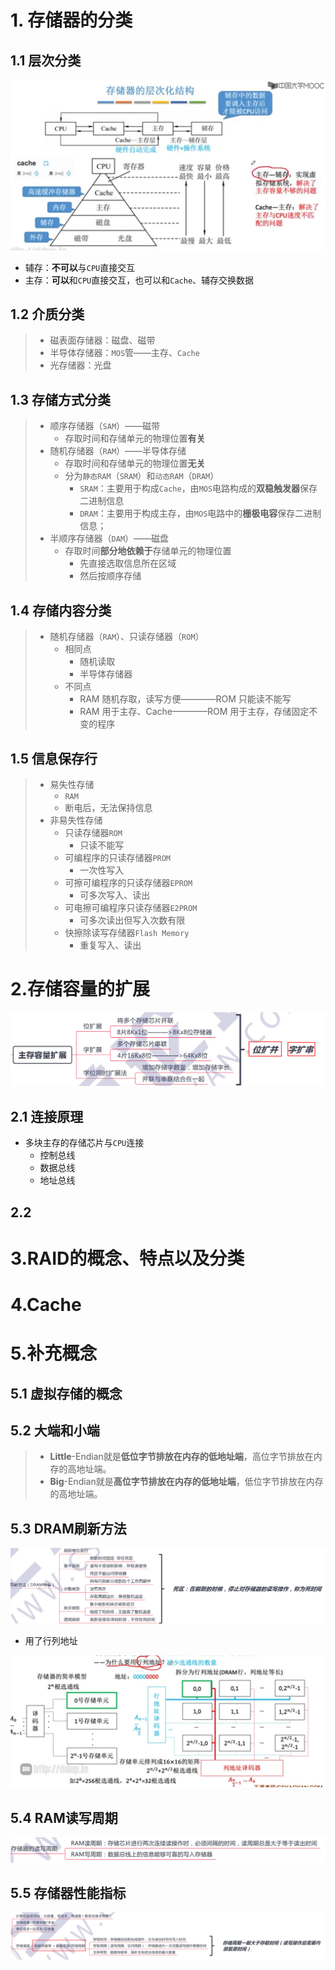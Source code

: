 # 1. 存储器的分类
## 1.1 层次分类

![picture 2](../assets/e3ee0b01baac75df9aec2ccb55393bbb0bee2c8b15674ad2531b7a9bcb78cd16.png)  
- 辅存：**不可以**与`CPU`直接交互
- 主存：**可以**和`CPU`直接交互，也可以和`Cache`、辅存交换数据

## 1.2 介质分类
> - 磁表面存储器：磁盘、磁带
> - 半导体存储器：`MOS`管——主存、`Cache`
> - 光存储器：光盘

## 1.3 存储方式分类
> - 顺序存储器（`SAM`）——磁带
>   - 存取时间和存储单元的物理位置**有关**
> - 随机存储器（`RAM`）——半导体存储
>   - 存取时间和存储单元的物理位置**无关**
>   - 分为`静态RAM`（`SRAM`）和`动态RAM`（`DRAM`）
>       - `SRAM`：主要用于构成`Cache`，由`MOS`电路构成的**双稳触发器**保存二进制信息
>       - `DRAM`：主要用于构成主存，由`MOS`电路中的**栅极电容**保存二进制信息；
> - 半顺序存储器（`DAM`）——磁盘
>   - 存取时间**部分地依赖于**存储单元的物理位置
>       - 先直接选取信息所在区域
>       - 然后按顺序存储
> 


## 1.4 存储内容分类
> - 随机存储器（`RAM`）、只读存储器（`ROM`）
>   - 相同点
>       - 随机读取
>       - 半导体存储器
>   - 不同点
>       - RAM 随机存取，读写方便————ROM 只能读不能写
>       - RAM 用于主存、Cache————ROM 用于主存，存储固定不变的程序

## 1.5 信息保存行
> - 易失性存储
>   - `RAM`
>   - 断电后，无法保持信息
> - 非易失性存储
>   - 只读存储器`ROM`
>       - 只读不能写
>    - 可编程序的只读存储器`PROM`
>      - 一次性写入
>    - 可擦可编程序的只读存储器`EPROM`
>       - 可多次写入、读出
>   - 可电擦可编程序只读存储器`E2PROM`
>     - 可多次读出但写入次数有限
>   - 快擦除读写存储器`Flash Memory`
>     - 重复写入、读出

# 2.存储容量的扩展

![picture 7](../assets/9bf58b72b5a6b79f617bd9d99a9c9a577850ba4235711490f0e647fcd2245bed.png)  


## 2.1 连接原理
- 多块主存的存储芯片与`CPU`连接
   - 控制总线
   - 数据总线
   - 地址总线

## 2.2 






# 3.RAID的概念、特点以及分类

# 4.Cache

# 5.补充概念

## 5.1 虚拟存储的概念

## 5.2 大端和小端
>-  **Little**-Endian就是**低位字节排放在内存的低地址端**，高位字节排放在内存的高地址端。
>-  **Big**-Endian就是**高位字节排放在内存的低地址端**，低位字节排放在内存的高地址端。

## 5.3 DRAM刷新方法

![picture 3](../assets/86b5e12d1d2a64888b8c3438c25da9520bce25aa96ca51954ce598ffa6f803db.png)  

- 用了行列地址

![picture 4](../assets/6d2b1084e9b8eb357e9f6178299123bab95c5d6f8be3416329424a9f99f1280b.png)  


## 5.4 RAM读写周期

![picture 5](../assets/8343556ab4e65072630155972283568470eb5a2b6fb26b2db4f7d12108f13cb3.png)  


## 5.5 存储器性能指标

![picture 6](../assets/290cd86e9815f7b39e9659b3ff7d2d023ea250bbe41208e6848688bea3d2953f.png)  


